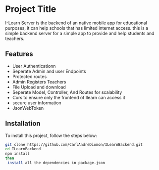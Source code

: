 # Project Title
I-Learn Server is the backend of an native mobile app for educational purposes, it can help schools that has limited internet access.
this is a simple backend server for a simple app to provide and help students and teachers.

## Features
- User Authenticationn
- Seperate Admin and user Endpoints
- Protected routes
- Admin Registers Teachers
- File Upload and download
- Seperate Model, Controller, And Routes for scalability
- Cors to ensure only the frontend of Ilearn can access it
- secure user information
- JsonWebToken
## Installation

To install this project, follow the steps below:
```bash
git clone https://github.com/CarlAndreDiomon/ILearnBackend.git
cd ILearnBackend
npm install
then
 install all the dependencies in package.json


